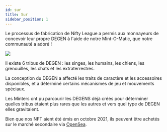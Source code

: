 ```yaml
---
id: sur
title: Sur
sidebar_position: 1
---
```


Le processus de fabrication de Nifty League a permis aux monnayeurs de concevoir leur propre DEGEN à l'aide de notre Mint-O-Matic, que notre communauté a adoré !

![](/img/mintomatic.gif)

Il existe 6 tribus de DEGEN : les singes, les humains, les chiens, les grenouilles, les chats et les extraterrestres.

La conception du DEGEN a affecté les traits de caractère et les accessoires disponibles, et a déterminé certains mécanismes de jeu et mouvements spéciaux.

Les Minters ont pu parcourir les DEGENS déjà créés pour déterminer quelles tribus étaient plus rares que les autres et vers quel type de DEGEN elles gravitaient.

Bien que nos NFT aient été émis en octobre 2021, ils peuvent être achetés sur le marché secondaire via [OpenSea](https://opensea.io/collection/niftydegen).
